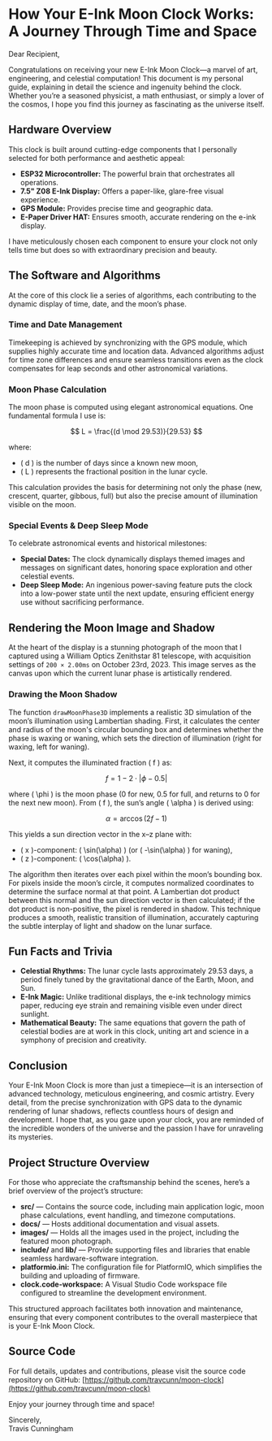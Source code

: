 # How Your E-Ink Moon Clock Works: A Journey Through Time and Space

Dear Recipient,

Congratulations on receiving your new E-Ink Moon Clock—a marvel of art, engineering, and celestial computation! This document is my personal guide, explaining in detail the science and ingenuity behind the clock. Whether you’re a seasoned physicist, a math enthusiast, or simply a lover of the cosmos, I hope you find this journey as fascinating as the universe itself.

## Hardware Overview

This clock is built around cutting-edge components that I personally selected for both performance and aesthetic appeal:

- **ESP32 Microcontroller:** The powerful brain that orchestrates all operations.
- **7.5" Z08 E-Ink Display:** Offers a paper-like, glare-free visual experience.
- **GPS Module:** Provides precise time and geographic data.
- **E-Paper Driver HAT:** Ensures smooth, accurate rendering on the e-ink display.

I have meticulously chosen each component to ensure your clock not only tells time but does so with extraordinary precision and beauty.

## The Software and Algorithms

At the core of this clock lie a series of algorithms, each contributing to the dynamic display of time, date, and the moon’s phase.

### Time and Date Management

Timekeeping is achieved by synchronizing with the GPS module, which supplies highly accurate time and location data. Advanced algorithms adjust for time zone differences and ensure seamless transitions even as the clock compensates for leap seconds and other astronomical variations.

### Moon Phase Calculation

The moon phase is computed using elegant astronomical equations. One fundamental formula I use is:

$$
L = \frac{(d \mod 29.53)}{29.53}
$$

where:

- \( d \) is the number of days since a known new moon,
- \( L \) represents the fractional position in the lunar cycle.

This calculation provides the basis for determining not only the phase (new, crescent, quarter, gibbous, full) but also the precise amount of illumination visible on the moon.

### Special Events & Deep Sleep Mode

To celebrate astronomical events and historical milestones:

- **Special Dates:** The clock dynamically displays themed images and messages on significant dates, honoring space exploration and other celestial events.
- **Deep Sleep Mode:** An ingenious power-saving feature puts the clock into a low-power state until the next update, ensuring efficient energy use without sacrificing performance.

## Rendering the Moon Image and Shadow

At the heart of the display is a stunning photograph of the moon that I captured using a William Optics Zenithstar 81 telescope, with acquisition settings of `200 × 2.00ms` on October 23rd, 2023. This image serves as the canvas upon which the current lunar phase is artistically rendered.

### Drawing the Moon Shadow

The function `drawMoonPhase3D` implements a realistic 3D simulation of the moon’s illumination using Lambertian shading. First, it calculates the center and radius of the moon's circular bounding box and determines whether the phase is waxing or waning, which sets the direction of illumination (right for waxing, left for waning).

Next, it computes the illuminated fraction \( f \) as:

$$
f = 1 - 2 \cdot \left| \phi - 0.5 \right|
$$

where \( \phi \) is the moon phase (0 for new, 0.5 for full, and returns to 0 for the next new moon). From \( f \), the sun’s angle \( \alpha \) is derived using:

$$
\alpha = \arccos(2f - 1)
$$

This yields a sun direction vector in the x–z plane with:

- \( x \)-component: \( \sin(\alpha) \) (or \( -\sin(\alpha) \) for waning),
- \( z \)-component: \( \cos(\alpha) \).

The algorithm then iterates over each pixel within the moon’s bounding box. For pixels inside the moon’s circle, it computes normalized coordinates to determine the surface normal at that point. A Lambertian dot product between this normal and the sun direction vector is then calculated; if the dot product is non-positive, the pixel is rendered in shadow. This technique produces a smooth, realistic transition of illumination, accurately capturing the subtle interplay of light and shadow on the lunar surface.

## Fun Facts and Trivia

- **Celestial Rhythms:** The lunar cycle lasts approximately 29.53 days, a period finely tuned by the gravitational dance of the Earth, Moon, and Sun.
- **E-Ink Magic:** Unlike traditional displays, the e-ink technology mimics paper, reducing eye strain and remaining visible even under direct sunlight.
- **Mathematical Beauty:** The same equations that govern the path of celestial bodies are at work in this clock, uniting art and science in a symphony of precision and creativity.

## Conclusion

Your E-Ink Moon Clock is more than just a timepiece—it is an intersection of advanced technology, meticulous engineering, and cosmic artistry. Every detail, from the precise synchronization with GPS data to the dynamic rendering of lunar shadows, reflects countless hours of design and development. I hope that, as you gaze upon your clock, you are reminded of the incredible wonders of the universe and the passion I have for unraveling its mysteries.

## Project Structure Overview

For those who appreciate the craftsmanship behind the scenes, here’s a brief overview of the project’s structure:

- **src/** — Contains the source code, including main application logic, moon phase calculations, event handling, and timezone computations.
- **docs/** — Hosts additional documentation and visual assets.
- **images/** — Holds all the images used in the project, including the featured moon photograph.
- **include/** and **lib/** — Provide supporting files and libraries that enable seamless hardware-software integration.
- **platformio.ini:** The configuration file for PlatformIO, which simplifies the building and uploading of firmware.
- **clock.code-workspace:** A Visual Studio Code workspace file configured to streamline the development environment.

This structured approach facilitates both innovation and maintenance, ensuring that every component contributes to the overall masterpiece that is your E-Ink Moon Clock.

## Source Code

For full details, updates and contributions, please visit the source code repository on GitHub: [https://github.com/travcunn/moon-clock](https://github.com/travcunn/moon-clock)

Enjoy your journey through time and space!

Sincerely,  
Travis Cunningham

